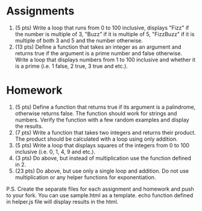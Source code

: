 Assignments
===========
1. (5 pts) Write a loop that runs from 0 to 100 inclusive, displays "Fizz" if the number is multiple of 3, "Buzz" if it is multiple of 5, "FizzBuzz" if it is multiple of both 3 and 5 and the number otherwise.
2. (13 pts) Define a function that takes an integer as an argument and returns true if the argument is a prime number and false otherwise. Write a loop that displays numbers from 1 to 100 inclusive and whether it is a prime (i.e. 1 false, 2 true, 3 true and etc.).


Homework
========
1. (5 pts) Define a function that returns true if its argument is a palindrome, otherwise returns false. The function should work for strings and numbers. Verify the function with a few random examples and display the results. 
2. (7 pts) Write a function that takes two integers and returns their product. The product should be calculated with a loop using only addition.
3. (5 pts) Write a loop that displays squares of the integers from 0 to 100 inclusive (i.e. 0, 1, 4, 9 and etc.).
4. (3 pts) Do above, but instead of multiplication use the function defined in 2.
5. (23 pts) Do above, but use only a single loop and addition. Do not use multiplication or any helper functions for exponentiation.

P.S. Create the separate files for each assignment and homework and push to your fork. You can use sample.html as a template. echo function defined in helper.js file will display results in the html. 

